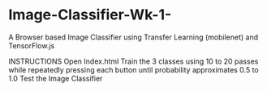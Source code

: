 # Image-Classifier-Wk-1-
A Browser based Image Classifier using Transfer Learning (mobilenet) and TensorFlow.js

INSTRUCTIONS
Open Index.html 
Train the 3 classes using 10 to 20 passes while repeatedly pressing each button until probability approximates 0.5 to 1.0
Test the Image Classifier
